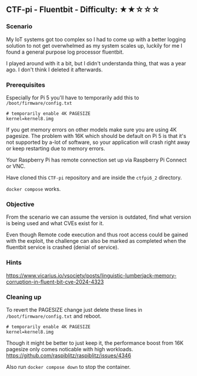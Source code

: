 ## CTF-pi - Fluentbit - Difficulty: ★★☆☆☆

### Scenario

My IoT systems got too complex so I had to come up with a better logging solution to not get overwhelmed as my system scales up, luckily for me I found a general purpose log processor fluentbit. 

I played around with it a bit, but I didn't understanda thing, that was a year ago. I don't think I deleted it afterwards.

### Prerequisites

Especially for Pi 5 you'll have to temporarily add this to `/boot/firmware/config.txt`

```
# temporarily enable 4K PAGESIZE
kernel=kernel8.img
```

If you get memory errors on other models make sure you are using 4K pagesize. The problem with 16K which should be default on Pi 5 is that it's not supported by a-lot of software, so your application will crash right away or keep restarting due to memory errors.

Your Raspberry Pi has remote connection set up via Raspberry Pi Connect or VNC.

Have cloned this `CTF-pi` repository and are inside the `ctfpi6_2` directory.

`docker compose` works.

### Objective

From the scenario we can assume the version is outdated, find what version is being used and what CVEs exist for it. 

Even though Remote code execution and thus root access could  be gained with the exploit, the challenge can also be marked as completed when the fluentbit service is crashed (denial of service).

### **Hints**

https://www.vicarius.io/vsociety/posts/linguistic-lumberjack-memory-corruption-in-fluent-bit-cve-2024-4323


### Cleaning up

To revert the PAGESIZE change just delete these lines in `/boot/firmware/config.txt` and reboot.
```
# temporarily enable 4K PAGESIZE
kernel=kernel8.img
```

Though it might be better to just keep it, the performance boost from 16K pagesize only comes noticable with high workloads. https://github.com/raspiblitz/raspiblitz/issues/4346

Also run `docker compose down` to stop the container.